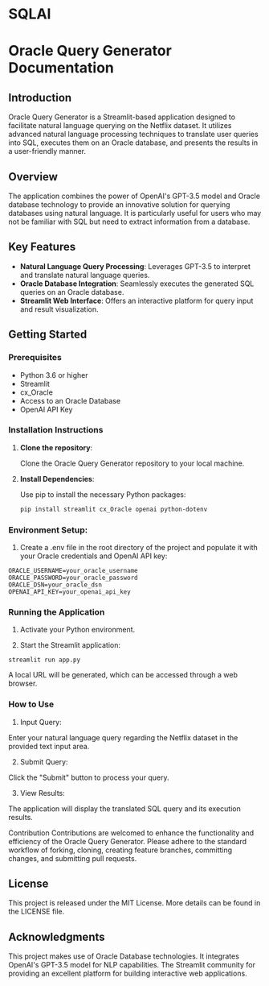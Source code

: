 # SQLAI

# Oracle Query Generator Documentation

## Introduction

Oracle Query Generator is a Streamlit-based application designed to facilitate natural language querying on the Netflix dataset. It utilizes advanced natural language processing techniques to translate user queries into SQL, executes them on an Oracle database, and presents the results in a user-friendly manner.

## Overview

The application combines the power of OpenAI's GPT-3.5 model and Oracle database technology to provide an innovative solution for querying databases using natural language. It is particularly useful for users who may not be familiar with SQL but need to extract information from a database.

## Key Features

- **Natural Language Query Processing**: Leverages GPT-3.5 to interpret and translate natural language queries.
- **Oracle Database Integration**: Seamlessly executes the generated SQL queries on an Oracle database.
- **Streamlit Web Interface**: Offers an interactive platform for query input and result visualization.

## Getting Started

### Prerequisites

- Python 3.6 or higher
- Streamlit
- cx_Oracle
- Access to an Oracle Database
- OpenAI API Key

### Installation Instructions

1. **Clone the repository**:
   
   Clone the Oracle Query Generator repository to your local machine.

2. **Install Dependencies**:

   Use pip to install the necessary Python packages:

   ```bash
   pip install streamlit cx_Oracle openai python-dotenv
    ```

### Environment Setup:

1. Create a .env file in the root directory of the project and populate it with your Oracle credentials and OpenAI API key:


```
ORACLE_USERNAME=your_oracle_username
ORACLE_PASSWORD=your_oracle_password
ORACLE_DSN=your_oracle_dsn
OPENAI_API_KEY=your_openai_api_key
```

### Running the Application
1. Activate your Python environment.

2. Start the Streamlit application:

```
streamlit run app.py

```
A local URL will be generated, which can be accessed through a web browser.

### How to Use

1. Input Query:

Enter your natural language query regarding the Netflix dataset in the provided text input area.

2. Submit Query:

Click the "Submit" button to process your query.

3. View Results:

The application will display the translated SQL query and its execution results.

Contribution
Contributions are welcomed to enhance the functionality and efficiency of the Oracle Query Generator. Please adhere to the standard workflow of forking, cloning, creating feature branches, committing changes, and submitting pull requests.

## License
This project is released under the MIT License. More details can be found in the LICENSE file.

## Acknowledgments
This project makes use of Oracle Database technologies.
It integrates OpenAI's GPT-3.5 model for NLP capabilities.
The Streamlit community for providing an excellent platform for building interactive web applications.